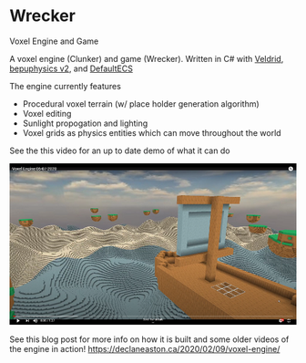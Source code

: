 # Wrecker
Voxel Engine and Game

A voxel engine (Clunker) and game (Wrecker). Written in C# with [Veldrid](https://github.com/mellinoe/veldrid), [bepuphysics v2](https://github.com/bepu/bepuphysics2), and [DefaultECS](https://github.com/Doraku/DefaultEcs)

The engine currently features
* Procedural voxel terrain (w/ place holder generation algorithm)
* Voxel editing
* Sunlight propogation and lighting
* Voxel grids as physics entities which can move throughout the world

See the this video for an up to date demo of what it can do

[![Voxel Engine Demo](https://github.com/generatives/Wrecker/blob/master/docs/DemoVideoScreen.png)](https://youtu.be/kdOAvRUV3as "Voxel Engine Demo")

See this blog post for more info on how it is built and some older videos of the engine in action!
https://declaneaston.ca/2020/02/09/voxel-engine/
